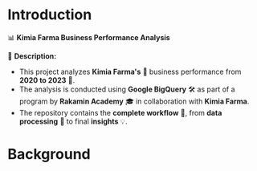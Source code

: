 # Introduction
📊 **Kimia Farma Business Performance Analysis**

📌 **Description:**
- This project analyzes **Kimia Farma's** 🏥 business performance from **2020 to 2023** 📅.
- The analysis is conducted using **Google BigQuery** 🛠️ as part of a program by **Rakamin Academy** 🎓 in collaboration with **Kimia Farma**.
- The repository contains the **complete workflow** 🔄, from **data processing** 🧩 to final **insights** 💡.

# Background

